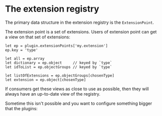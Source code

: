 The extension registry
======================

The primary data structure in the extension registry is the `ExtensionPoint`.

The extension point is a set of extensions. Users of extension point can get a view on that set of extensions:

```
let ep = plugin.extensionPoints['my.extension']
ep.key = 'type'

let all = ep.array
let dictionary = ep.object     // keyed by `type`
let idToList = ep.objectGroups // keyed by `type`

let listOfExtensions = ep.objectGroups[chosenType]
let extension = ep.object[chosenType]
```

If consumers get these views as close to use as possible, then they will always have an up-to-date view of the registry.

Sometime this isn't possible and you want to configure something bigger that the plugins:

```


```